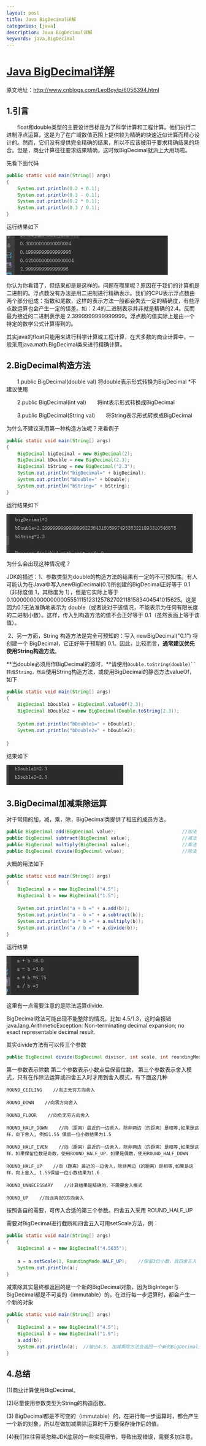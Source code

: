```yaml
---
layout: post
title: Java BigDecimal详解
categories: [java]
description: Java BigDecimal详解
keywords: java,BigDecimal
---
```


# [Java BigDecimal详解](https://www.cnblogs.com/LeoBoy/p/6056394.html)

原文地址：http://www.cnblogs.com/LeoBoy/p/6056394.html

## 1.引言

　　float和double类型的主要设计目标是为了科学计算和工程计算。他们执行二进制浮点运算，这是为了在广域数值范围上提供较为精确的快速近似计算而精心设计的。然而，它们没有提供完全精确的结果，所以不应该被用于要求精确结果的场合。但是，商业计算往往要求结果精确，这时候BigDecimal就派上大用场啦。

先看下面代码

```java
public static void main(String[] args)
{
    System.out.println(0.2 + 0.1);
    System.out.println(0.3 - 0.1);
    System.out.println(0.2 * 0.1);
    System.out.println(0.3 / 0.1);
}
```

运行结果如下

![img](https://github.com/Taoey/Taoey.github.io/blob/master/_posts/greatArticle/assets/1010052-20161112110906311-2138412408.png)

   你认为你看错了，但结果却是是这样的。问题在哪里呢？原因在于我们的计算机是二进制的。浮点数没有办法是用二进制进行精确表示。我们的CPU表示浮点数由两个部分组成：指数和尾数，这样的表示方法一般都会失去一定的精确度，有些浮点数运算也会产生一定的误差。如：2.4的二进制表示并非就是精确的2.4。反而最为接近的二进制表示是 2.3999999999999999。浮点数的值实际上是由一个特定的数学公式计算得到的。

​          其实java的float只能用来进行科学计算或工程计算，在大多数的商业计算中，一般采用java.math.BigDecimal类来进行精确计算。

## 2.BigDecimal构造方法

　　1.public BigDecimal(double val)    将double表示形式转换为BigDecimal *不建议使用

　　2.public BigDecimal(int val)　　将int表示形式转换成BigDecimal

　　3.public BigDecimal(String val)　　将String表示形式转换成BigDecimal

为什么不建议采用第一种构造方法呢？来看例子

```java
public static void main(String[] args)
{
    BigDecimal bigDecimal = new BigDecimal(2);
    BigDecimal bDouble = new BigDecimal(2.3);
    BigDecimal bString = new BigDecimal("2.3");
    System.out.println("bigDecimal=" + bigDecimal);
    System.out.println("bDouble=" + bDouble);
    System.out.println("bString=" + bString);
}
```

运行结果如下

![img](assets/1010052-20161112112045999-209507136.png)

为什么会出现这种情况呢？

 JDK的描述：1、参数类型为double的构造方法的结果有一定的不可预知性。有人可能认为在Java中写入newBigDecimal(0.1)所创建的BigDecimal正好等于 0.1（非标度值 1，其标度为 1），但是它实际上等于0.1000000000000000055511151231257827021181583404541015625。这是因为0.1无法准确地表示为 double（或者说对于该情况，不能表示为任何有限长度的二进制小数）。这样，传入到构造方法的值不会正好等于 0.1（虽然表面上等于该值）。

​        2、另一方面，String 构造方法是完全可预知的：写入 newBigDecimal("0.1") 将创建一个 BigDecimal，它正好等于预期的 0.1。因此，比较而言，**通常建议优先使用String构造方法**。

 

**当double必须用作BigDecimal的源时，**请使用`Double.toString(double)``转成String，然后`使用String构造方法，或使用BigDecimal的静态方法valueOf，如下

```java
public static void main(String[] args)
{
    BigDecimal bDouble1 = BigDecimal.valueOf(2.3);
    BigDecimal bDouble2 = new BigDecimal(Double.toString(2.3));

    System.out.println("bDouble1=" + bDouble1);
    System.out.println("bDouble2=" + bDouble2);

}
```

结果如下

![img](assets/1010052-20161112113027514-1763821957.png)

 

## 3.BigDecimal加减乘除运算

对于常用的加，减，乘，除，BigDecimal类提供了相应的成员方法。

```java
public BigDecimal add(BigDecimal value);                        //加法
public BigDecimal subtract(BigDecimal value);                   //减法 
public BigDecimal multiply(BigDecimal value);                   //乘法
public BigDecimal divide(BigDecimal value);                     //除法
```

大概的用法如下

```java
public static void main(String[] args)
{
    BigDecimal a = new BigDecimal("4.5");
    BigDecimal b = new BigDecimal("1.5");

    System.out.println("a + b =" + a.add(b));
    System.out.println("a - b =" + a.subtract(b));
    System.out.println("a * b =" + a.multiply(b));
    System.out.println("a / b =" + a.divide(b));
}
```

运行结果

![img](assets/1010052-20161112114924858-18135435.png)

这里有一点需要注意的是除法运算divide.

 BigDecimal除法可能出现不能整除的情况，比如 4.5/1.3，这时会报错java.lang.ArithmeticException: Non-terminating decimal expansion; no exact representable decimal result.

其实divide方法有可以传三个参数

```java
public BigDecimal divide(BigDecimal divisor, int scale, int roundingMode) 
```
第一参数表示除数
第二个参数表示小数点后保留位数，
第三个参数表示舍入模式，只有在作除法运算或四舍五入时才用到舍入模式，有下面这几种

```
ROUND_CEILING    //向正无穷方向舍入

ROUND_DOWN    //向零方向舍入

ROUND_FLOOR    //向负无穷方向舍入

ROUND_HALF_DOWN    //向（距离）最近的一边舍入，除非两边（的距离）是相等,如果是这样，向下舍入, 例如1.55 保留一位小数结果为1.5

ROUND_HALF_EVEN    //向（距离）最近的一边舍入，除非两边（的距离）是相等,如果是这样，如果保留位数是奇数，使用ROUND_HALF_UP，如果是偶数，使用ROUND_HALF_DOWN

ROUND_HALF_UP    //向（距离）最近的一边舍入，除非两边（的距离）是相等,如果是这样，向上舍入, 1.55保留一位小数结果为1.6

ROUND_UNNECESSARY    //计算结果是精确的，不需要舍入模式

ROUND_UP    //向远离0的方向舍入
```

按照各自的需要，可传入合适的第三个参数。四舍五入采用 ROUND_HALF_UP

 

需要对BigDecimal进行截断和四舍五入可用setScale方法，例：

```java
public static void main(String[] args)
{
    BigDecimal a = new BigDecimal("4.5635");

    a = a.setScale(3, RoundingMode.HALF_UP);    //保留3位小数，且四舍五入
    System.out.println(a);
}
```

减乘除其实最终都返回的是一个新的BigDecimal对象，因为BigInteger与BigDecimal都是不可变的（immutable）的，在进行每一步运算时，都会产生一个新的对象

```java
public static void main(String[] args)
{
    BigDecimal a = new BigDecimal("4.5");
    BigDecimal b = new BigDecimal("1.5");
    a.add(b);
    System.out.println(a);  //输出4.5. 加减乘除方法会返回一个新的BigDecimal对象，原来的a不变
}
```

## 4.总结

(1)商业计算使用BigDecimal。

(2)尽量使用参数类型为String的构造函数。

(3) BigDecimal都是不可变的（immutable）的，在进行每一步运算时，都会产生一个新的对象，所以在做加减乘除运算时千万要保存操作后的值。

(4)我们往往容易忽略JDK底层的一些实现细节，导致出现错误，需要多加注意。